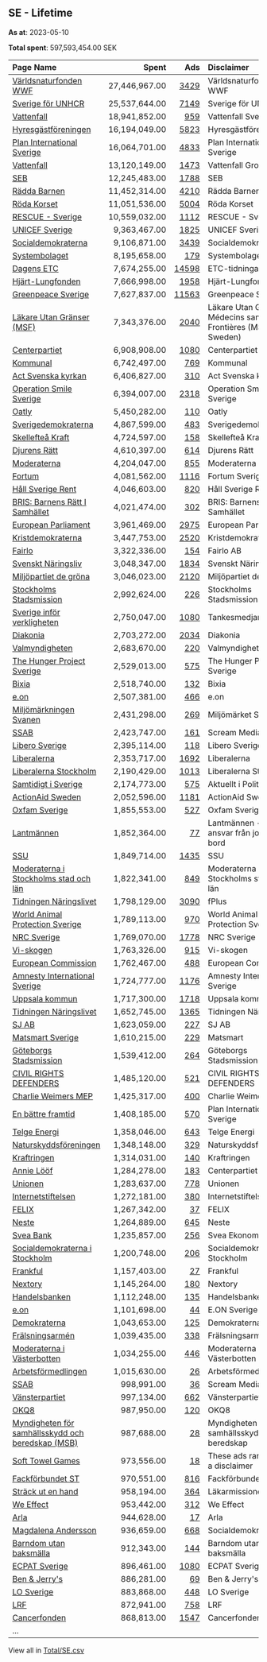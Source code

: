 ## SE - Lifetime
**As at**: 2023-05-10

**Total spent**: 597,593,454.00 SEK

|Page Name|Spent|Ads|Disclaimer|
|:---|---:|---:|:---|
|[Världsnaturfonden WWF](https://www.facebook.com/371791194529)|27,446,967.00|[3429](https://www.facebook.com/ads/library/?active_status=all&ad_type=political_and_issue_ads&country=SE&view_all_page_id=371791194529&search_type=page&media_type=all)|Världsnaturfonden WWF|
|[Sverige för UNHCR](https://www.facebook.com/643137272398136)|25,537,644.00|[7149](https://www.facebook.com/ads/library/?active_status=all&ad_type=political_and_issue_ads&country=SE&view_all_page_id=643137272398136&search_type=page&media_type=all)|Sverige för UNHCR|
|[Vattenfall](https://www.facebook.com/608975645850217)|18,941,852.00|[959](https://www.facebook.com/ads/library/?active_status=all&ad_type=political_and_issue_ads&country=SE&view_all_page_id=608975645850217&search_type=page&media_type=all)|Vattenfall Sverige|
|[Hyresgästföreningen](https://www.facebook.com/126567104406)|16,194,049.00|[5823](https://www.facebook.com/ads/library/?active_status=all&ad_type=political_and_issue_ads&country=SE&view_all_page_id=126567104406&search_type=page&media_type=all)|Hyresgästföreningen|
|[Plan International Sverige](https://www.facebook.com/382243262003)|16,064,701.00|[4833](https://www.facebook.com/ads/library/?active_status=all&ad_type=political_and_issue_ads&country=SE&view_all_page_id=382243262003&search_type=page&media_type=all)|Plan International Sverige|
|[Vattenfall](https://www.facebook.com/608975645850217)|13,120,149.00|[1473](https://www.facebook.com/ads/library/?active_status=all&ad_type=political_and_issue_ads&country=SE&view_all_page_id=608975645850217&search_type=page&media_type=all)|Vattenfall Group|
|[SEB](https://www.facebook.com/149155351773944)|12,245,483.00|[1788](https://www.facebook.com/ads/library/?active_status=all&ad_type=political_and_issue_ads&country=SE&view_all_page_id=149155351773944&search_type=page&media_type=all)|SEB|
|[Rädda Barnen](https://www.facebook.com/72659261793)|11,452,314.00|[4210](https://www.facebook.com/ads/library/?active_status=all&ad_type=political_and_issue_ads&country=SE&view_all_page_id=72659261793&search_type=page&media_type=all)|Rädda Barnen|
|[Röda Korset](https://www.facebook.com/111630258867610)|11,051,536.00|[5004](https://www.facebook.com/ads/library/?active_status=all&ad_type=political_and_issue_ads&country=SE&view_all_page_id=111630258867610&search_type=page&media_type=all)|Röda Korset|
|[RESCUE - Sverige](https://www.facebook.com/109886133732943)|10,559,032.00|[1112](https://www.facebook.com/ads/library/?active_status=all&ad_type=political_and_issue_ads&country=SE&view_all_page_id=109886133732943&search_type=page&media_type=all)|RESCUE - Sverige|
|[UNICEF Sverige](https://www.facebook.com/59324455950)|9,363,467.00|[1825](https://www.facebook.com/ads/library/?active_status=all&ad_type=political_and_issue_ads&country=SE&view_all_page_id=59324455950&search_type=page&media_type=all)|UNICEF Sverige|
|[Socialdemokraterna](https://www.facebook.com/8040892957)|9,106,871.00|[3439](https://www.facebook.com/ads/library/?active_status=all&ad_type=political_and_issue_ads&country=SE&view_all_page_id=8040892957&search_type=page&media_type=all)|Socialdemokraterna|
|[Systembolaget](https://www.facebook.com/151159271594797)|8,195,658.00|[179](https://www.facebook.com/ads/library/?active_status=all&ad_type=political_and_issue_ads&country=SE&view_all_page_id=151159271594797&search_type=page&media_type=all)|Systembolaget|
|[Dagens ETC](https://www.facebook.com/369582590803)|7,674,255.00|[14598](https://www.facebook.com/ads/library/?active_status=all&ad_type=political_and_issue_ads&country=SE&view_all_page_id=369582590803&search_type=page&media_type=all)|ETC-tidningarna|
|[Hjärt-Lungfonden](https://www.facebook.com/122854408319)|7,666,998.00|[1958](https://www.facebook.com/ads/library/?active_status=all&ad_type=political_and_issue_ads&country=SE&view_all_page_id=122854408319&search_type=page&media_type=all)|Hjärt-Lungfonden|
|[Greenpeace Sverige](https://www.facebook.com/95735961890)|7,627,837.00|[11563](https://www.facebook.com/ads/library/?active_status=all&ad_type=political_and_issue_ads&country=SE&view_all_page_id=95735961890&search_type=page&media_type=all)|Greenpeace Sverige|
|[Läkare Utan Gränser (MSF)](https://www.facebook.com/68115370786)|7,343,376.00|[2040](https://www.facebook.com/ads/library/?active_status=all&ad_type=political_and_issue_ads&country=SE&view_all_page_id=68115370786&search_type=page&media_type=all)|Läkare Utan Gränser/ Médecins sans Frontières (MSF Sweden)|
|[Centerpartiet](https://www.facebook.com/12690894340)|6,908,908.00|[1080](https://www.facebook.com/ads/library/?active_status=all&ad_type=political_and_issue_ads&country=SE&view_all_page_id=12690894340&search_type=page&media_type=all)|Centerpartiet|
|[Kommunal](https://www.facebook.com/179931025357058)|6,742,497.00|[769](https://www.facebook.com/ads/library/?active_status=all&ad_type=political_and_issue_ads&country=SE&view_all_page_id=179931025357058&search_type=page&media_type=all)|Kommunal|
|[Act Svenska kyrkan](https://www.facebook.com/197334613725511)|6,406,827.00|[310](https://www.facebook.com/ads/library/?active_status=all&ad_type=political_and_issue_ads&country=SE&view_all_page_id=197334613725511&search_type=page&media_type=all)|Act Svenska kyrkan|
|[Operation Smile Sverige](https://www.facebook.com/161213770567846)|6,394,007.00|[2318](https://www.facebook.com/ads/library/?active_status=all&ad_type=political_and_issue_ads&country=SE&view_all_page_id=161213770567846&search_type=page&media_type=all)|Operation Smile Sverige|
|[Oatly](https://www.facebook.com/1630862710497879)|5,450,282.00|[110](https://www.facebook.com/ads/library/?active_status=all&ad_type=political_and_issue_ads&country=SE&view_all_page_id=1630862710497879&search_type=page&media_type=all)|Oatly|
|[Sverigedemokraterna](https://www.facebook.com/676246449160270)|4,867,599.00|[483](https://www.facebook.com/ads/library/?active_status=all&ad_type=political_and_issue_ads&country=SE&view_all_page_id=676246449160270&search_type=page&media_type=all)|Sverigedemokraterna|
|[Skellefteå Kraft](https://www.facebook.com/162985227114132)|4,724,597.00|[158](https://www.facebook.com/ads/library/?active_status=all&ad_type=political_and_issue_ads&country=SE&view_all_page_id=162985227114132&search_type=page&media_type=all)|Skellefteå Kraft|
|[Djurens Rätt](https://www.facebook.com/19746853632)|4,610,397.00|[614](https://www.facebook.com/ads/library/?active_status=all&ad_type=political_and_issue_ads&country=SE&view_all_page_id=19746853632&search_type=page&media_type=all)|Djurens Rätt|
|[Moderaterna](https://www.facebook.com/7719591155)|4,204,047.00|[855](https://www.facebook.com/ads/library/?active_status=all&ad_type=political_and_issue_ads&country=SE&view_all_page_id=7719591155&search_type=page&media_type=all)|Moderaterna|
|[Fortum](https://www.facebook.com/186513678039755)|4,081,562.00|[1116](https://www.facebook.com/ads/library/?active_status=all&ad_type=political_and_issue_ads&country=SE&view_all_page_id=186513678039755&search_type=page&media_type=all)|Fortum Sverige|
|[Håll Sverige Rent](https://www.facebook.com/236879092476)|4,046,603.00|[820](https://www.facebook.com/ads/library/?active_status=all&ad_type=political_and_issue_ads&country=SE&view_all_page_id=236879092476&search_type=page&media_type=all)|Håll Sverige Rent|
|[BRIS: Barnens Rätt I Samhället](https://www.facebook.com/236221570038)|4,021,474.00|[302](https://www.facebook.com/ads/library/?active_status=all&ad_type=political_and_issue_ads&country=SE&view_all_page_id=236221570038&search_type=page&media_type=all)|BRIS: Barnens Rätt I Samhället|
|[European Parliament](https://www.facebook.com/178362315106)|3,961,469.00|[2975](https://www.facebook.com/ads/library/?active_status=all&ad_type=political_and_issue_ads&country=SE&view_all_page_id=178362315106&search_type=page&media_type=all)|European Parliament|
|[Kristdemokraterna](https://www.facebook.com/115198178364)|3,447,753.00|[2520](https://www.facebook.com/ads/library/?active_status=all&ad_type=political_and_issue_ads&country=SE&view_all_page_id=115198178364&search_type=page&media_type=all)|Kristdemokraterna|
|[Fairlo](https://www.facebook.com/275809699509029)|3,322,336.00|[154](https://www.facebook.com/ads/library/?active_status=all&ad_type=political_and_issue_ads&country=SE&view_all_page_id=275809699509029&search_type=page&media_type=all)|Fairlo AB|
|[Svenskt Näringsliv](https://www.facebook.com/90882504375)|3,048,347.00|[1834](https://www.facebook.com/ads/library/?active_status=all&ad_type=political_and_issue_ads&country=SE&view_all_page_id=90882504375&search_type=page&media_type=all)|Svenskt Näringsliv|
|[Miljöpartiet de gröna](https://www.facebook.com/34780126150)|3,046,023.00|[2120](https://www.facebook.com/ads/library/?active_status=all&ad_type=political_and_issue_ads&country=SE&view_all_page_id=34780126150&search_type=page&media_type=all)|Miljöpartiet de gröna|
|[Stockholms Stadsmission](https://www.facebook.com/39211568070)|2,992,624.00|[226](https://www.facebook.com/ads/library/?active_status=all&ad_type=political_and_issue_ads&country=SE&view_all_page_id=39211568070&search_type=page&media_type=all)|Stockholms Stadsmission|
|[Sverige inför verkligheten](https://www.facebook.com/110723197258182)|2,750,047.00|[1080](https://www.facebook.com/ads/library/?active_status=all&ad_type=political_and_issue_ads&country=SE&view_all_page_id=110723197258182&search_type=page&media_type=all)|Tankesmedjan Tiden|
|[Diakonia](https://www.facebook.com/42676805259)|2,703,272.00|[2034](https://www.facebook.com/ads/library/?active_status=all&ad_type=political_and_issue_ads&country=SE&view_all_page_id=42676805259&search_type=page&media_type=all)|Diakonia|
|[Valmyndigheten](https://www.facebook.com/1737852076287450)|2,683,670.00|[220](https://www.facebook.com/ads/library/?active_status=all&ad_type=political_and_issue_ads&country=SE&view_all_page_id=1737852076287450&search_type=page&media_type=all)|Valmyndigheten|
|[The Hunger Project Sverige](https://www.facebook.com/212049035488183)|2,529,013.00|[575](https://www.facebook.com/ads/library/?active_status=all&ad_type=political_and_issue_ads&country=SE&view_all_page_id=212049035488183&search_type=page&media_type=all)|The Hunger Project Sverige|
|[Bixia](https://www.facebook.com/269875318990)|2,518,740.00|[132](https://www.facebook.com/ads/library/?active_status=all&ad_type=political_and_issue_ads&country=SE&view_all_page_id=269875318990&search_type=page&media_type=all)|Bixia|
|[e.on](https://www.facebook.com/369122343101775)|2,507,381.00|[466](https://www.facebook.com/ads/library/?active_status=all&ad_type=political_and_issue_ads&country=SE&view_all_page_id=369122343101775&search_type=page&media_type=all)|e.on|
|[Miljömärkningen Svanen](https://www.facebook.com/68996482861)|2,431,298.00|[269](https://www.facebook.com/ads/library/?active_status=all&ad_type=political_and_issue_ads&country=SE&view_all_page_id=68996482861&search_type=page&media_type=all)|Miljömärket Svanen|
|[SSAB](https://www.facebook.com/145401631365)|2,423,747.00|[161](https://www.facebook.com/ads/library/?active_status=all&ad_type=political_and_issue_ads&country=SE&view_all_page_id=145401631365&search_type=page&media_type=all)|Scream Mediabyrå AB|
|[Libero Sverige](https://www.facebook.com/111764372185015)|2,395,114.00|[118](https://www.facebook.com/ads/library/?active_status=all&ad_type=political_and_issue_ads&country=SE&view_all_page_id=111764372185015&search_type=page&media_type=all)|Libero Sverige|
|[Liberalerna](https://www.facebook.com/132266740623)|2,353,717.00|[1692](https://www.facebook.com/ads/library/?active_status=all&ad_type=political_and_issue_ads&country=SE&view_all_page_id=132266740623&search_type=page&media_type=all)|Liberalerna|
|[Liberalerna Stockholm](https://www.facebook.com/682180208473039)|2,190,429.00|[1013](https://www.facebook.com/ads/library/?active_status=all&ad_type=political_and_issue_ads&country=SE&view_all_page_id=682180208473039&search_type=page&media_type=all)|Liberalerna Stockholm|
|[Samtidigt i Sverige](https://www.facebook.com/111912817167925)|2,174,773.00|[575](https://www.facebook.com/ads/library/?active_status=all&ad_type=political_and_issue_ads&country=SE&view_all_page_id=111912817167925&search_type=page&media_type=all)|Aktuellt i Politiken|
|[ActionAid Sweden](https://www.facebook.com/18880778360)|2,052,596.00|[1181](https://www.facebook.com/ads/library/?active_status=all&ad_type=political_and_issue_ads&country=SE&view_all_page_id=18880778360&search_type=page&media_type=all)|ActionAid Sweden|
|[Oxfam Sverige](https://www.facebook.com/279974638809211)|1,855,553.00|[527](https://www.facebook.com/ads/library/?active_status=all&ad_type=political_and_issue_ads&country=SE&view_all_page_id=279974638809211&search_type=page&media_type=all)|Oxfam Sverige|
|[Lantmännen](https://www.facebook.com/98623096089)|1,852,364.00|[77](https://www.facebook.com/ads/library/?active_status=all&ad_type=political_and_issue_ads&country=SE&view_all_page_id=98623096089&search_type=page&media_type=all)|Lantmännen - Vi tar ansvar från jord till bord|
|[SSU](https://www.facebook.com/45101268520)|1,849,714.00|[1435](https://www.facebook.com/ads/library/?active_status=all&ad_type=political_and_issue_ads&country=SE&view_all_page_id=45101268520&search_type=page&media_type=all)|SSU|
|[Moderaterna i Stockholms stad och län](https://www.facebook.com/118162038224731)|1,822,341.00|[849](https://www.facebook.com/ads/library/?active_status=all&ad_type=political_and_issue_ads&country=SE&view_all_page_id=118162038224731&search_type=page&media_type=all)|Moderaterna i Stockholms stad och län|
|[Tidningen Näringslivet](https://www.facebook.com/130927360876045)|1,798,129.00|[3090](https://www.facebook.com/ads/library/?active_status=all&ad_type=political_and_issue_ads&country=SE&view_all_page_id=130927360876045&search_type=page&media_type=all)|fPlus|
|[World Animal Protection Sverige](https://www.facebook.com/188616781161573)|1,789,113.00|[970](https://www.facebook.com/ads/library/?active_status=all&ad_type=political_and_issue_ads&country=SE&view_all_page_id=188616781161573&search_type=page&media_type=all)|World Animal Protection Sverige|
|[NRC Sverige](https://www.facebook.com/1976528729039324)|1,769,070.00|[1778](https://www.facebook.com/ads/library/?active_status=all&ad_type=political_and_issue_ads&country=SE&view_all_page_id=1976528729039324&search_type=page&media_type=all)|NRC Sverige|
|[Vi-skogen](https://www.facebook.com/356032977210)|1,763,326.00|[915](https://www.facebook.com/ads/library/?active_status=all&ad_type=political_and_issue_ads&country=SE&view_all_page_id=356032977210&search_type=page&media_type=all)|Vi-skogen|
|[European Commission](https://www.facebook.com/107898832590939)|1,762,467.00|[488](https://www.facebook.com/ads/library/?active_status=all&ad_type=political_and_issue_ads&country=SE&view_all_page_id=107898832590939&search_type=page&media_type=all)|European Commission|
|[Amnesty International Sverige](https://www.facebook.com/153270724787)|1,724,777.00|[1176](https://www.facebook.com/ads/library/?active_status=all&ad_type=political_and_issue_ads&country=SE&view_all_page_id=153270724787&search_type=page&media_type=all)|Amnesty International Sverige|
|[Uppsala kommun](https://www.facebook.com/104760926229060)|1,717,300.00|[1718](https://www.facebook.com/ads/library/?active_status=all&ad_type=political_and_issue_ads&country=SE&view_all_page_id=104760926229060&search_type=page&media_type=all)|Uppsala kommun|
|[Tidningen Näringslivet](https://www.facebook.com/130927360876045)|1,652,745.00|[1365](https://www.facebook.com/ads/library/?active_status=all&ad_type=political_and_issue_ads&country=SE&view_all_page_id=130927360876045&search_type=page&media_type=all)|Tidningen Näringslivet|
|[SJ AB](https://www.facebook.com/281377051202)|1,623,059.00|[227](https://www.facebook.com/ads/library/?active_status=all&ad_type=political_and_issue_ads&country=SE&view_all_page_id=281377051202&search_type=page&media_type=all)|SJ AB|
|[Matsmart Sverige](https://www.facebook.com/101341883359561)|1,610,215.00|[229](https://www.facebook.com/ads/library/?active_status=all&ad_type=political_and_issue_ads&country=SE&view_all_page_id=101341883359561&search_type=page&media_type=all)|Matsmart|
|[Göteborgs Stadsmission](https://www.facebook.com/203547006337155)|1,539,412.00|[264](https://www.facebook.com/ads/library/?active_status=all&ad_type=political_and_issue_ads&country=SE&view_all_page_id=203547006337155&search_type=page&media_type=all)|Göteborgs Stadsmission|
|[CIVIL RIGHTS DEFENDERS](https://www.facebook.com/128452220525979)|1,485,120.00|[521](https://www.facebook.com/ads/library/?active_status=all&ad_type=political_and_issue_ads&country=SE&view_all_page_id=128452220525979&search_type=page&media_type=all)|CIVIL RIGHTS DEFENDERS|
|[Charlie Weimers MEP](https://www.facebook.com/24574889995)|1,425,317.00|[400](https://www.facebook.com/ads/library/?active_status=all&ad_type=political_and_issue_ads&country=SE&view_all_page_id=24574889995&search_type=page&media_type=all)|Charlie Weimers|
|[En bättre framtid](https://www.facebook.com/1173808162671999)|1,408,185.00|[570](https://www.facebook.com/ads/library/?active_status=all&ad_type=political_and_issue_ads&country=SE&view_all_page_id=1173808162671999&search_type=page&media_type=all)|Plan International Sverige|
|[Telge Energi](https://www.facebook.com/124201680936949)|1,358,046.00|[643](https://www.facebook.com/ads/library/?active_status=all&ad_type=political_and_issue_ads&country=SE&view_all_page_id=124201680936949&search_type=page&media_type=all)|Telge Energi|
|[Naturskyddsföreningen](https://www.facebook.com/133867976608)|1,348,148.00|[329](https://www.facebook.com/ads/library/?active_status=all&ad_type=political_and_issue_ads&country=SE&view_all_page_id=133867976608&search_type=page&media_type=all)|Naturskyddsföreningen|
|[Kraftringen](https://www.facebook.com/151738534885183)|1,314,031.00|[140](https://www.facebook.com/ads/library/?active_status=all&ad_type=political_and_issue_ads&country=SE&view_all_page_id=151738534885183&search_type=page&media_type=all)|Kraftringen|
|[Annie Lööf](https://www.facebook.com/118943054880945)|1,284,278.00|[183](https://www.facebook.com/ads/library/?active_status=all&ad_type=political_and_issue_ads&country=SE&view_all_page_id=118943054880945&search_type=page&media_type=all)|Centerpartiet|
|[Unionen](https://www.facebook.com/175656912484553)|1,283,637.00|[778](https://www.facebook.com/ads/library/?active_status=all&ad_type=political_and_issue_ads&country=SE&view_all_page_id=175656912484553&search_type=page&media_type=all)|Unionen|
|[Internetstiftelsen](https://www.facebook.com/191359334218856)|1,272,181.00|[380](https://www.facebook.com/ads/library/?active_status=all&ad_type=political_and_issue_ads&country=SE&view_all_page_id=191359334218856&search_type=page&media_type=all)|Internetstiftelsen|
|[FELIX](https://www.facebook.com/294378704099)|1,267,342.00|[37](https://www.facebook.com/ads/library/?active_status=all&ad_type=political_and_issue_ads&country=SE&view_all_page_id=294378704099&search_type=page&media_type=all)|FELIX|
|[Neste](https://www.facebook.com/2194546487442221)|1,264,889.00|[645](https://www.facebook.com/ads/library/?active_status=all&ad_type=political_and_issue_ads&country=SE&view_all_page_id=2194546487442221&search_type=page&media_type=all)|Neste|
|[Svea Bank](https://www.facebook.com/379686162129542)|1,235,857.00|[256](https://www.facebook.com/ads/library/?active_status=all&ad_type=political_and_issue_ads&country=SE&view_all_page_id=379686162129542&search_type=page&media_type=all)|Svea Ekonomi|
|[Socialdemokraterna i Stockholm](https://www.facebook.com/117056501654820)|1,200,748.00|[206](https://www.facebook.com/ads/library/?active_status=all&ad_type=political_and_issue_ads&country=SE&view_all_page_id=117056501654820&search_type=page&media_type=all)|Socialdemokraterna i Stockholm|
|[Frankful](https://www.facebook.com/108184264291841)|1,157,403.00|[27](https://www.facebook.com/ads/library/?active_status=all&ad_type=political_and_issue_ads&country=SE&view_all_page_id=108184264291841&search_type=page&media_type=all)|Frankful|
|[Nextory](https://www.facebook.com/208619589270223)|1,145,264.00|[180](https://www.facebook.com/ads/library/?active_status=all&ad_type=political_and_issue_ads&country=SE&view_all_page_id=208619589270223&search_type=page&media_type=all)|Nextory|
|[Handelsbanken](https://www.facebook.com/118191008217331)|1,112,248.00|[135](https://www.facebook.com/ads/library/?active_status=all&ad_type=political_and_issue_ads&country=SE&view_all_page_id=118191008217331&search_type=page&media_type=all)|Handelsbanken|
|[e.on](https://www.facebook.com/369122343101775)|1,101,698.00|[44](https://www.facebook.com/ads/library/?active_status=all&ad_type=political_and_issue_ads&country=SE&view_all_page_id=369122343101775&search_type=page&media_type=all)|E.ON Sverige AB|
|[Demokraterna](https://www.facebook.com/1419307421424959)|1,043,653.00|[125](https://www.facebook.com/ads/library/?active_status=all&ad_type=political_and_issue_ads&country=SE&view_all_page_id=1419307421424959&search_type=page&media_type=all)|Demokraterna|
|[Frälsningsarmén](https://www.facebook.com/237187386324119)|1,039,435.00|[338](https://www.facebook.com/ads/library/?active_status=all&ad_type=political_and_issue_ads&country=SE&view_all_page_id=237187386324119&search_type=page&media_type=all)|Frälsningsarmén|
|[Moderaterna i Västerbotten](https://www.facebook.com/267640803634611)|1,034,255.00|[446](https://www.facebook.com/ads/library/?active_status=all&ad_type=political_and_issue_ads&country=SE&view_all_page_id=267640803634611&search_type=page&media_type=all)|Moderaterna i Västerbotten|
|[Arbetsförmedlingen](https://www.facebook.com/118736418170998)|1,015,630.00|[26](https://www.facebook.com/ads/library/?active_status=all&ad_type=political_and_issue_ads&country=SE&view_all_page_id=118736418170998&search_type=page&media_type=all)|Arbetsförmedlingen|
|[SSAB](https://www.facebook.com/145401631365)|998,991.00|[36](https://www.facebook.com/ads/library/?active_status=all&ad_type=political_and_issue_ads&country=SE&view_all_page_id=145401631365&search_type=page&media_type=all)|Scream Mediabyrå AB|
|[Vänsterpartiet](https://www.facebook.com/323156205347)|997,134.00|[662](https://www.facebook.com/ads/library/?active_status=all&ad_type=political_and_issue_ads&country=SE&view_all_page_id=323156205347&search_type=page&media_type=all)|Vänsterpartiet|
|[OKQ8](https://www.facebook.com/150057951690751)|987,950.00|[120](https://www.facebook.com/ads/library/?active_status=all&ad_type=political_and_issue_ads&country=SE&view_all_page_id=150057951690751&search_type=page&media_type=all)|OKQ8|
|[Myndigheten för samhällsskydd och beredskap (MSB)](https://www.facebook.com/302057731617)|987,688.00|[28](https://www.facebook.com/ads/library/?active_status=all&ad_type=political_and_issue_ads&country=SE&view_all_page_id=302057731617&search_type=page&media_type=all)|Myndigheten för samhällsskydd och beredskap|
|[Soft Towel Games](https://www.facebook.com/111699453757094)|973,556.00|[18](https://www.facebook.com/ads/library/?active_status=all&ad_type=political_and_issue_ads&country=SE&view_all_page_id=111699453757094&search_type=page&media_type=all)|These ads ran without a disclaimer|
|[Fackförbundet ST](https://www.facebook.com/212604496324)|970,551.00|[816](https://www.facebook.com/ads/library/?active_status=all&ad_type=political_and_issue_ads&country=SE&view_all_page_id=212604496324&search_type=page&media_type=all)|Fackförbundet ST|
|[Sträck ut en hand](https://www.facebook.com/101376125280259)|958,194.00|[364](https://www.facebook.com/ads/library/?active_status=all&ad_type=political_and_issue_ads&country=SE&view_all_page_id=101376125280259&search_type=page&media_type=all)|Läkarmissionen|
|[We Effect](https://www.facebook.com/91818886532)|953,442.00|[312](https://www.facebook.com/ads/library/?active_status=all&ad_type=political_and_issue_ads&country=SE&view_all_page_id=91818886532&search_type=page&media_type=all)|We Effect|
|[Arla](https://www.facebook.com/114526821939129)|944,628.00|[17](https://www.facebook.com/ads/library/?active_status=all&ad_type=political_and_issue_ads&country=SE&view_all_page_id=114526821939129&search_type=page&media_type=all)|Arla|
|[Magdalena Andersson](https://www.facebook.com/183512318424647)|936,659.00|[668](https://www.facebook.com/ads/library/?active_status=all&ad_type=political_and_issue_ads&country=SE&view_all_page_id=183512318424647&search_type=page&media_type=all)|Socialdemokraterna|
|[Barndom utan baksmälla](https://www.facebook.com/109724707089757)|912,343.00|[144](https://www.facebook.com/ads/library/?active_status=all&ad_type=political_and_issue_ads&country=SE&view_all_page_id=109724707089757&search_type=page&media_type=all)|Barndom utan baksmälla|
|[ECPAT Sverige](https://www.facebook.com/412192732132640)|896,461.00|[1080](https://www.facebook.com/ads/library/?active_status=all&ad_type=political_and_issue_ads&country=SE&view_all_page_id=412192732132640&search_type=page&media_type=all)|ECPAT Sverige|
|[Ben & Jerry's](https://www.facebook.com/291973617241)|886,281.00|[69](https://www.facebook.com/ads/library/?active_status=all&ad_type=political_and_issue_ads&country=SE&view_all_page_id=291973617241&search_type=page&media_type=all)|Ben & Jerry's|
|[LO Sverige](https://www.facebook.com/163820136238)|883,868.00|[448](https://www.facebook.com/ads/library/?active_status=all&ad_type=political_and_issue_ads&country=SE&view_all_page_id=163820136238&search_type=page&media_type=all)|LO Sverige|
|[LRF](https://www.facebook.com/261455205686)|872,941.00|[758](https://www.facebook.com/ads/library/?active_status=all&ad_type=political_and_issue_ads&country=SE&view_all_page_id=261455205686&search_type=page&media_type=all)|LRF|
|[Cancerfonden](https://www.facebook.com/17775970938)|868,813.00|[1547](https://www.facebook.com/ads/library/?active_status=all&ad_type=political_and_issue_ads&country=SE&view_all_page_id=17775970938&search_type=page&media_type=all)|Cancerfonden|
|...||||

View all in [Total/SE.csv](../../MetaData/Total/SE.csv)

